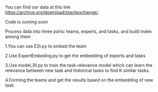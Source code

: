 You can find our data at this link https://archive.org/download/stackexchange/.

Code is coming soon

Process data into three parts: teams, experts, and tasks, and build index among them


1.You can use E2t.py to embed the team

2.Use ExpertEmbeding.py to get the embedding of experts and tasks

3.Use model_RI.py to train the task-relevance model which can learn the relevance between new task and historical tasks to find K similar tasks.

4.Forming the teams and get the results based on the embedding of new task.

